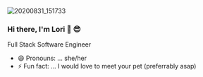 ![20200831_151733](https://user-images.githubusercontent.com/74270598/117326382-73e0fb00-ae46-11eb-836b-bbe4e91cc764.jpg)
### Hi there, I'm Lori 👋 :sunglasses:
Full Stack Software Engineer

<!--
**LoriWinston/LoriWinston** is a ✨ _special_ ✨ repository because its `README.md` (this file) appears on your GitHub profile.

Here are some ideas to get you started:

- 🔭 I’m currently working on ...
- 🌱 I’m currently learning ...
- 👯 I’m looking to collaborate on ...
- 🤔 I’m looking for help with ...
- 💬 Ask me about ...
- 📫 How to reach me: ...
- 😄 Pronouns: ... she/her
- ⚡ Fun fact: ... I would love to meet your pet (preferrable asap)
-->

- 😄 Pronouns: ... she/her
- ⚡ Fun fact: ... I would love to meet your pet (preferrably asap)
